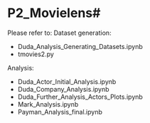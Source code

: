 # P2_Movielens# 

Please refer to:
Dataset generation:
- Duda_Analysis_Generating_Datasets.ipynb
- tmovies2.py

Analysis:
- Duda_Actor_Initial_Analysis.ipynb
- Duda_Company_Analysis.ipynb
- Duda_Further_Analysis_Actors_Plots.ipynb
- Mark_Analysis.ipynb
- Payman_Analysis_final.ipynb
